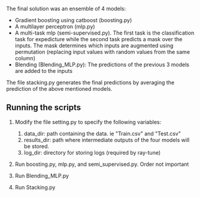 

The final solution was an ensemble of 4 models:
- Gradient boosting using catboost (boosting.py)
- A multilayer perceptron (mlp.py)
- A multi-task mlp (semi-supervised.py). The first task is the classification task for expedicture while the second task predicts a mask over the inputs. The mask determines which inputs are augmented using permutation (replacing input values with random values from the same column)
- Blending (Blending_MLP.py): The predictions of the previous 3 models are added to the inputs


The file stacking.py generates the final predictions by averaging the prediction of the above mentioned models.

## Running the scripts
1) Modify the file setting.py to specify the following variables:
   1) data_dir: path containing the data. ie "Train.csv" and "Test.csv"
   2) results_dir: path where intermediate outputs of the four models will be stored.
   3) log_dir: directory for storing logs (required by ray-tune)

2) Run boosting.py, mlp.py, and semi_supervised.py. Order not important
3) Run Blending_MLP.py
4) Run Stacking.py